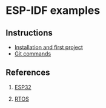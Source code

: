 # ESP-IDF examples

## Instructions

* [Installation and first project](README-platformio.md)
* [Git commands](README-useful-git-commands.md)

## References

1. [ESP32](https://www.nabto.com/guide-to-iot-esp-32/)

2. [RTOS](https://www.nabto.com/how-to-choose-best-rtos-for-iot/)
